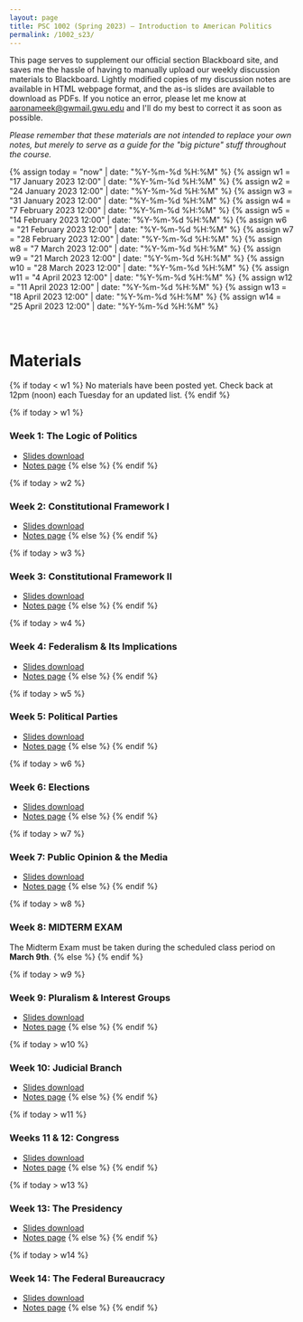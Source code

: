 ```yaml
---
layout: page
title: PSC 1002 (Spring 2023) — Introduction to American Politics
permalink: /1002_s23/
---
```


This page serves to supplement our official section Blackboard site, and saves me the hassle of having to manually upload our weekly discussion materials to Blackboard. Lightly modified copies of my discussion notes are available in HTML webpage format, and the as-is slides are available to download as PDFs. If you notice an error, please let me know at [aaronameek@gwmail.gwu.edu](mailto:aaronameek@gwmail.gwu.edu) and I'll do my best to correct it as soon as possible.

*Please remember that these materials are not intended to replace your own notes, but merely to serve as a guide for the "big picture" stuff throughout the course.*

<!-- SESSION DATES FOR DYNAMIC RELEASE -->
{% assign today = "now" | date: "%Y-%m-%d %H:%M" %}
{% assign w1 = "17 January 2023 12:00" | date: "%Y-%m-%d %H:%M" %}
{% assign w2 = "24 January 2023 12:00" | date: "%Y-%m-%d %H:%M" %}
{% assign w3 = "31 January 2023 12:00" | date: "%Y-%m-%d %H:%M" %}
{% assign w4 = "7 February 2023 12:00" | date: "%Y-%m-%d %H:%M" %}      <!-- No sections -->
{% assign w5 = "14 February 2023 12:00" | date: "%Y-%m-%d %H:%M" %}
{% assign w6 = "21 February 2023 12:00" | date: "%Y-%m-%d %H:%M" %}
{% assign w7 = "28 February 2023 12:00" | date: "%Y-%m-%d %H:%M" %}
{% assign w8 = "7 March 2023 12:00" | date: "%Y-%m-%d %H:%M" %}         <!-- No sections (Spring Break) -->
{% assign w9 = "21 March 2023 12:00" | date: "%Y-%m-%d %H:%M" %}
{% assign w10 = "28 March 2023 12:00" | date: "%Y-%m-%d %H:%M" %}
{% assign w11 = "4 April 2023 12:00" | date: "%Y-%m-%d %H:%M" %}
{% assign w12 = "11 April 2023 12:00" | date: "%Y-%m-%d %H:%M" %}
{% assign w13 = "18 April 2023 12:00" | date: "%Y-%m-%d %H:%M" %}
{% assign w14 = "25 April 2023 12:00" | date: "%Y-%m-%d %H:%M" %}

<br>

<!-- CONTENT -->
# Materials
{% if today < w1 %}
No materials have been posted yet. Check back at 12pm (noon) each Tuesday for an updated list.
{% endif %}

{% if today > w1 %}
### Week 1: The Logic of Politics
* <a href="/docs/1002_s23/pdf_slides/1002_s23_w1_LogicOfPolitics_slides.pdf" download>Slides download</a>
* <a href="/docs/1002_s23/html_notes/1002_s23_w1_LogicOfPolitics_notes.html" target="_blank">Notes page</a>
{% else %}
{% endif %}

{% if today > w2 %}
### Week 2: Constitutional Framework I
* <a href="/docs/1002_s23/pdf_slides/1002_s23_w2_ConstitutionalFramework1_slides.pdf" download>Slides download</a>
* <a href="/docs/1002_s23/html_notes/1002_s23_w2_ConstitutionalFramework1_notes.html" target="_blank">Notes page</a>
{% else %}
{% endif %}

{% if today > w3 %}
### Week 3: Constitutional Framework II
* <a href="/docs/1002_s23/pdf_slides/1002_s23_w3_ConstitutionalFramework2_slides.pdf" download>Slides download</a>
* <a href="/docs/1002_s23/html_notes/1002_s23_w3_ConstitutionalFramework2_notes.html" target="_blank">Notes page</a>
{% else %}
{% endif %}

{% if today > w4 %}         <!-- No sections -->
### Week 4: Federalism & Its Implications
* <a href="/docs/1002_s23/pdf_slides/1002_s23_w4_Federalism_slides.pdf" download>Slides download</a>
* <a href="/docs/1002_s23/html_notes/1002_s23_w4_Federalism_notes.html" target="_blank">Notes page</a>
{% else %}
{% endif %}

{% if today > w5 %}
### Week 5: Political Parties
* <a href="/docs/1002_s23/pdf_slides/1002_s23_w5_PoliticalParties_slides.pdf" download>Slides download</a>
* <a href="/docs/1002_s23/html_notes/1002_s23_w5_PoliticalParties_notes.html" target="_blank">Notes page</a>
{% else %}
{% endif %}

{% if today > w6 %}
### Week 6: Elections
* <a href="/docs/1002_s23/pdf_slides/1002_s23_w6_Elections_slides.pdf" download>Slides download</a>
* <a href="/docs/1002_s23/html_notes/1002_s23_w6_Elections_notes.html" target="_blank">Notes page</a>
{% else %}
{% endif %}

{% if today > w7 %}
### Week 7: Public Opinion & the Media
* <a href="/docs/1002_s23/pdf_slides/1002_s23_w7_PublicOpinionMedia_slides.pdf" download>Slides download</a>
* <a href="/docs/1002_s23/html_notes/1002_s23_w7_PublicOpinionMedia_notes.html" target="_blank">Notes page</a>
{% else %}
{% endif %}

{% if today > w8 %}             <!-- No sections -->
### Week 8: MIDTERM EXAM
The Midterm Exam must be taken during the scheduled class period on **March 9th**.
{% else %}
{% endif %}

{% if today > w9 %}
### Week 9: Pluralism & Interest Groups
* <a href="/docs/1002_s23/pdf_slides/1002_s23_w9_PluralismInterestGroups.pdf" download>Slides download</a>
* <a href="/docs/1002_s23/html_notes/1002_s23_w9_PluralismInterestGroups_notes.html" target="_blank">Notes page</a>
{% else %}
{% endif %}

{% if today > w10 %}
### Week 10: Judicial Branch
* <a href="/docs/1002_s23/pdf_slides/1002_s23_w10_Judicial_slides.pdf" download>Slides download</a>
* <a href="/docs/1002_s23/html_notes/1002_s23_w10_Judicial_notes.html" target="_blank">Notes page</a>
{% else %}
{% endif %}

{% if today > w11 %}
### Weeks 11 & 12: Congress
* <a href="/docs/1002_s23/pdf_slides/1002_s23_w11_Congress_slides.pdf" download>Slides download</a>
* <a href="/docs/1002_s23/html_notes/1002_s23_w11_Congress_notes.html" target="_blank">Notes page</a>
{% else %}
{% endif %}

{% if today > w13 %}
### Week 13: The Presidency
* <a href="/docs/1002_s23/pdf_slides/1002_s23_w13_Presidency_slides.pdf" download>Slides download</a>
* <a href="/docs/1002_s23/html_notes/1002_s23_w13_Presidency_notes.html" target="_blank">Notes page</a>
{% else %}
{% endif %}

{% if today > w14 %}
### Week 14: The Federal Bureaucracy
* <a href="/docs/1002_s23/pdf_slides/1002_s23_w14_Bureaucracy_slides.pdf" download>Slides download</a>
* <a href="/docs/1002_s23/html_notes/1002_s23_w14_Bureaucracy_notes.html" target="_blank">Notes page</a>
{% else %}
{% endif %}
